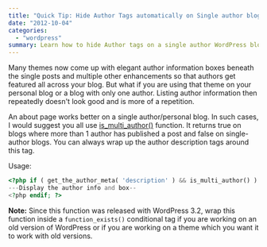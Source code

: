 ```yaml
---
title: "Quick Tip: Hide Author Tags automatically on Single author blogs"
date: "2012-10-04"
categories: 
  - "wordpress"
summary: Learn how to hide Author tags on a single author WordPress blog.
---
```


Many themes now come up with elegant author information boxes beneath the single posts and multiple other enhancements so that authors get featured all across your blog. But what if you are using that theme on your personal blog or a blog with only one author. Listing author information then repeatedly doesn't look good and is more of a repetition. 

An about page works better on a single author/personal blog. In such cases, I would suggest you all use [is\_multi\_author()](http://codex.wordpress.org/Function_Reference/is_multi_author) function. It returns true on blogs where more than 1 author has published a post and false on single-author blogs. You can always wrap up the author description tags around this tag.

Usage:

```php
<?php if ( get_the_author_meta( 'description' ) && is_multi_author() ) : ?>
---Display the author info and box--
<?php endif; ?>
```

**Note:** Since this function was released with WordPress 3.2, wrap this function inside a `function_exists()` conditional tag if you are working on an old version of WordPress or if you are working on a theme which you want it to work with old versions.
